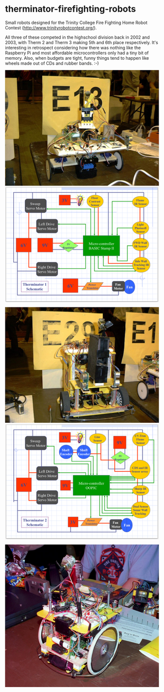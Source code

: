 # therminator-firefighting-robots
Small robots designed for the Trinity College Fire Fighting Home Robot Contest (http://www.trinityrobotcontest.org/).

All three of these competed in the highschool division back in 2002 and 2003, with Therm 2 and Therm 3 making 5th and 6th place respectively. It's interesting in retrospect considering how there was nothing like the Raspberry Pi and most affordable microcontrollers only had a tiny bit of memory. Also, when budgets are tight, funny things tend to happen like wheels made out of CDs and rubber bands. :-)

![Therminator 1 Robot](https://github.com/RyanDellana/therminator-firefighting-robots/blob/master/Therminator1.jpg)
![Therminator 1 Schematic](https://github.com/RyanDellana/therminator-firefighting-robots/blob/master/Therminator1_schematic.png)


![Therminator 2 Robot](https://github.com/RyanDellana/therminator-firefighting-robots/blob/master/Therminator2.jpg)
![Therminator 2 Schematic](https://github.com/RyanDellana/therminator-firefighting-robots/blob/master/Therminator2_schematic.png)


![Therminator 3 Robot](https://github.com/RyanDellana/therminator-firefighting-robots/blob/master/Therminator_3.jpg)

